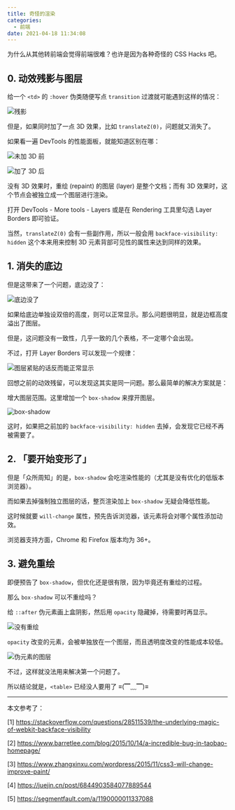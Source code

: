 ```yaml
---
title: 奇怪的渲染
categories:
  - 前端
date: 2021-04-18 11:34:08
---
```


为什么从其他转前端会觉得前端很难？也许是因为各种奇怪的 CSS Hacks 吧。

<!--more-->

## 0. 动效残影与图层

给一个 `<td>` 的 `:hover` 伪类随便写点 `transition` 过渡就可能遇到这样的情况：

![残影](/images/css_hacks_0.gif)

但是，如果同时加了一点 3D 效果，比如 `translateZ(0)`，问题就又消失了。

如果看一遍 DevTools 的性能面板，就能知道区别在哪：

![未加 3D 前](/images/css_hacks_1.png)

![加了 3D 后](/images/css_hacks_2.png)

没有 3D 效果时，重绘 (repaint) 的图层 (layer) 是整个文档；而有 3D 效果时，这个节点会被独立成一个图层进行渲染。

打开 DevTools - More tools - Layers 或是在 Rendering 工具里勾选 Layer Borders 即可验证。

当然，`translateZ(0)` 会有一些副作用，所以一般会用 `backface-visibility: hidden` 这个本来用来控制 3D 元素背部可见性的属性来达到同样的效果。

## 1. 消失的底边

但是这带来了一个问题，底边没了：

![底边没了](/images/css_hacks_3.png)

如果给底边单独设双倍的高度，则可以正常显示。那么问题很明显，就是边框高度溢出了图层。

但是，这问题没有一致性，几乎一致的几个表格，不一定哪个会出现。

不过，打开 Layer Borders 可以发现一个规律：

![图层紧贴的话反而能正常显示](/images/css_hacks_4.png)

回想之前的动效残留，可以发现这其实是同一问题。那么最简单的解决方案就是：

增大图层范围。这里增加一个 `box-shadow` 来撑开图层。

![box-shadow](/images/css_hacks_5.gif)

这时，如果把之前加的 `backface-visibility: hidden` 去掉，会发现它已经不再被需要了。

## 2. 「要开始变形了」

但是「众所周知」的是，`box-shadow` 会吃渲染性能的（尤其是没有优化的低版本浏览器）。

而如果去掉强制独立图层的话，整页渲染加上 `box-shadow` 无疑会降低性能。

这时候就要 `will-change` 属性，预先告诉浏览器，该元素将会对哪个属性添加动效。

浏览器支持方面，Chrome 和 Firefox 版本均为 36+。

## 3. 避免重绘

即便预告了 `box-shadow`，但优化还是很有限，因为毕竟还有重绘的过程。

那么 `box-shadow` 可以不重绘吗？

给 `::after` 伪元素画上盒阴影，然后用 `opacity` 隐藏掉，待需要时再显示。

![没有重绘](/images/css_hacks_6.png)

`opacity` 改变的元素，会被单独放在一个图层，而且透明度改变的性能成本较低。

![伪元素的图层](/images/css_hacks_7.gif)

不过，这样就没法用来解决第一个问题了。

所以结论就是，`<table>` 已经没人要用了 ≡(▔﹏▔)≡

* * *

本文参考了：

[1] https://stackoverflow.com/questions/28511539/the-underlying-magic-of-webkit-backface-visibility

[2] https://www.barretlee.com/blog/2015/10/14/a-incredible-bug-in-taobao-homepage/

[3] https://www.zhangxinxu.com/wordpress/2015/11/css3-will-change-improve-paint/

[4] https://juejin.cn/post/6844903584077889544

[5] https://segmentfault.com/a/1190000011337088
